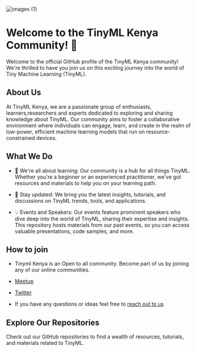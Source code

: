 


   ![images (1)](https://github.com/tinyml-kenya/tinyml-kenya/assets/142266523/b0f39e83-6969-4123-9604-246c36369c77)
# Welcome to the TinyML Kenya Community! 👋 

Welcome to the official GitHub profile of the TinyML Kenya community! We're thrilled to have you join us on this exciting journey into the world of Tiny Machine Learning (TinyML).

## About Us

At TinyML Kenya, we are a passionate group of enthusiasts, learners,researchers and experts dedicated to exploring and sharing knowledge about TinyML. Our community aims to foster a collaborative environment where individuals can engage, learn, and create in the realm of low-power, efficient machine learning models that run on resource-constrained devices.

## What We Do

- 🌱 We're all about learning: Our community is a hub for all things TinyML. Whether you're a beginner or an experienced practitioner, we've got resources and materials to help you on your learning path.

- 👀 Stay updated: We bring you the latest insights, tutorials, and discussions on TinyML trends, tools, and applications.

- 💡 Events and Speakers: Our events feature prominent speakers who dive deep into the world of TinyML, sharing their expertise and insights. This repository hosts materials from our past events, so you can access valuable presentations, code samples, and more.

## How to join

-  Tinyml Kenya is an Open to all community. Become part of us by joining any of our online communities.
- [Meetup](https://www.meetup.com/tiny-ml-enabling-ultra-low-power-ml-at-the-edge-kenya/)
- [Twitter](https://twitter.com/tinymlkenya?lang=en)

- If you have any questions or ideas feel free to [reach out to us](tinymlkenya@gmail.com)

## Explore Our Repositories

Check out our GitHub repositories to find a wealth of resources, tutorials, and materials related to TinyML. 

<!---
Feel free to modify and customize this introduction according to your community's specific goals, values, and branding.
--->


<!---
tinyml-kenya/tinyml-kenya is a ✨ special ✨ repository because its `README.md` (this file) appears on your GitHub profile.
You can click the Preview link to take a look at your changes.
--->
